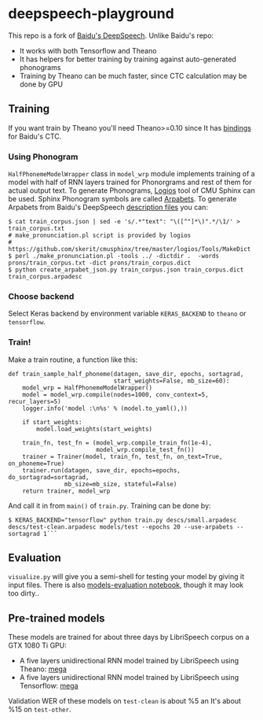 # deepspeech-playground

This repo is a fork of [Baidu's DeepSpeech](https://github.com/baidu-research/ba-dls-deepspeech).  Unlike Baidu's repo:

- It works with both Tensorflow and Theano
- It has helpers for better training by training against auto-generated phonograms
- Training by Theano can be much faster, since CTC calculation may be done by GPU


## Training

If you want train by Theano you'll need Theano>=0.10 since It has [bindings](http://deeplearning.net/software/theano_versions/dev/library/tensor/nnet/ctc.html) for Baidu's CTC.

### Using Phonogram

`HalfPhonemeModelWrapper` class in `model_wrp` module implements training of a model with half of RNN layers trained for Phonorgrams and rest of them for actual output text. To generate Phonograms, [Logios](https://github.com/skerit/cmusphinx/tree/master/logios) tool of CMU Sphinx can be used.  Sphinx Phonogram symbols are called [Arpabets](http://www.speech.cs.cmu.edu/cgi-bin/cmudict).  To generate Arpabets from Baidu's DeepSpeech [description files](https://github.com/baidu-research/ba-dls-deepspeech#data) you can:
```
$ cat train_corpus.json | sed -e 's/.*"text": "\([^"]*\)".*/\1/' > train_corpus.txt
# make_pronunciation.pl script is provided by logios
# https://github.com/skerit/cmusphinx/tree/master/logios/Tools/MakeDict
$ perl ./make_pronunciation.pl -tools ../ -dictdir .  -words prons/train_corpus.txt -dict prons/train_corpus.dict
$ python create_arpabet_json.py train_corpus.json train_corpus.dict train_corpus.arpadesc
```

### Choose backend

Select Keras backend by environment variable `KERAS_BACKEND` to `theano` or `tensorflow`.

### Train!
Make a train routine, a function like this:

```
def train_sample_half_phoneme(datagen, save_dir, epochs, sortagrad,
                              start_weights=False, mb_size=60):
    model_wrp = HalfPhonemeModelWrapper()
    model = model_wrp.compile(nodes=1000, conv_context=5, recur_layers=5)
    logger.info('model :\n%s' % (model.to_yaml(),))

    if start_weights:
        model.load_weights(start_weights)

    train_fn, test_fn = (model_wrp.compile_train_fn(1e-4),
                         model_wrp.compile_test_fn())
    trainer = Trainer(model, train_fn, test_fn, on_text=True, on_phoneme=True)
    trainer.run(datagen, save_dir, epochs=epochs, do_sortagrad=sortagrad,
                mb_size=mb_size, stateful=False)
    return trainer, model_wrp
```
And call it in from `main()` of `train.py`. Training can be done by:
```
$ KERAS_BACKEND="tensorflow" python train.py descs/small.arpadesc descs/test-clean.arpadesc models/test --epochs 20 --use-arpabets --sortagrad 1```
```

## Evaluation

`visualize.py` will give you a semi-shell for testing your model by giving it input files. There is also [models-evaluation notebook](models-evaluation.ipynb), though it may look too dirty..

## Pre-trained models

These models are trained for about three days by LibriSpeech corpus on a GTX 1080 Ti GPU:

- A five layers unidirectional RNN model trained by LibriSpeech using Theano:  [mega](https://mega.nz/#!ZTIjXQgA!HK1vCRxYC1VyzJ_8LCwwcTrNH9aF7l-H8TYf7eE1v6g)
- A five layers unidirectional RNN model trained by LibriSpeech using Tensorflow: [mega](https://mega.nz/#!APR1iRjT!pgJcnEWLTHzJ4m9dQXA_2gvrJxa_h9uwEHc6Sxwreow)

Validation WER of these models on `test-clean` is about %5 an It's about %15 on `test-other`.
